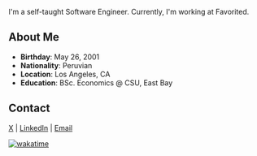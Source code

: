 I'm a self-taught Software Engineer. Currently, I'm working at Favorited.

## About Me

- **Birthday**: May 26, 2001
- **Nationality**: Peruvian
- **Location**: Los Angeles, CA
- **Education**: BSc. Economics @ CSU, East Bay

## Contact

[X](https://x.com/alvropenaa) | [LinkedIn](https://www.linkedin.com/in/alvropena/) | [Email](mailto:me@alvropena.com)

[![wakatime](https://wakatime.com/badge/user/401cadbc-f50c-4d07-a590-a965437b8e94.svg)](https://wakatime.com/@401cadbc-f50c-4d07-a590-a965437b8e94)

